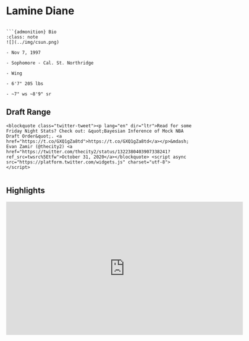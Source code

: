 Lamine Diane
===
```{image} ../img/lamine_diane.jpg
```

```{margin}
```{admonition} Bio
:class: note
![](../img/csun.png)

- Nov 7, 1997

- Sophomore - Cal. St. Northridge

- Wing

- 6'7" 205 lbs

- ~7" ws ~8'9" sr
```

## Draft Range
```{margin}
<blockquote class="twitter-tweet"><p lang="en" dir="ltr">Read for some Friday Night Stats? Check out: &quot;Bayesian Inference of Mock NBA Draft Order&quot;. <a href="https://t.co/GXQ1gZa8td">https://t.co/GXQ1gZa8td</a></p>&mdash; Evan Zamir (@thecity2) <a href="https://twitter.com/thecity2/status/1322380403907338241?ref_src=twsrc%5Etfw">October 31, 2020</a></blockquote> <script async src="https://platform.twitter.com/widgets.js" charset="utf-8"></script>
```

```{image} ../plrange/lamine_diane.png
```

## Highlights
<iframe width="640" height="360" src="https://www.youtube.com/embed/4GBgoUYd87E" frameborder="0" allow="accelerometer; autoplay; encrypted-media; gyroscope; picture-in-picture" allowfullscreen></iframe>
